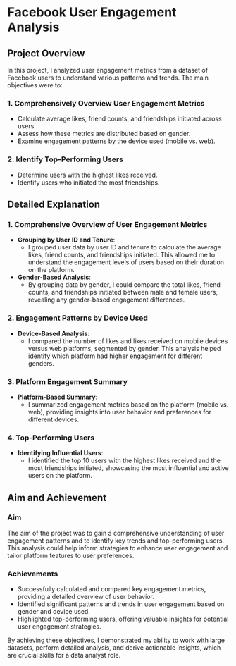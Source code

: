 # Facebook User Engagement Analysis

## Project Overview

In this project, I analyzed user engagement metrics from a dataset of Facebook users to understand various patterns and trends. The main objectives were to:

### 1. Comprehensively Overview User Engagement Metrics

- Calculate average likes, friend counts, and friendships initiated across users.
- Assess how these metrics are distributed based on gender.
- Examine engagement patterns by the device used (mobile vs. web).

### 2. Identify Top-Performing Users

- Determine users with the highest likes received.
- Identify users who initiated the most friendships.

## Detailed Explanation

### 1. Comprehensive Overview of User Engagement Metrics

- **Grouping by User ID and Tenure**: 
  - I grouped user data by user ID and tenure to calculate the average likes, friend counts, and friendships initiated. This allowed me to understand the engagement levels of users based on their duration on the platform.
- **Gender-Based Analysis**: 
  - By grouping data by gender, I could compare the total likes, friend counts, and friendships initiated between male and female users, revealing any gender-based engagement differences.

### 2. Engagement Patterns by Device Used

- **Device-Based Analysis**: 
  - I compared the number of likes and likes received on mobile devices versus web platforms, segmented by gender. This analysis helped identify which platform had higher engagement for different genders.

### 3. Platform Engagement Summary

- **Platform-Based Summary**: 
  - I summarized engagement metrics based on the platform (mobile vs. web), providing insights into user behavior and preferences for different devices.

### 4. Top-Performing Users

- **Identifying Influential Users**: 
  - I identified the top 10 users with the highest likes received and the most friendships initiated, showcasing the most influential and active users on the platform.

## Aim and Achievement

### Aim

The aim of the project was to gain a comprehensive understanding of user engagement patterns and to identify key trends and top-performing users. This analysis could help inform strategies to enhance user engagement and tailor platform features to user preferences.

### Achievements

- Successfully calculated and compared key engagement metrics, providing a detailed overview of user behavior.
- Identified significant patterns and trends in user engagement based on gender and device used.
- Highlighted top-performing users, offering valuable insights for potential user engagement strategies.

By achieving these objectives, I demonstrated my ability to work with large datasets, perform detailed analysis, and derive actionable insights, which are crucial skills for a data analyst role.


